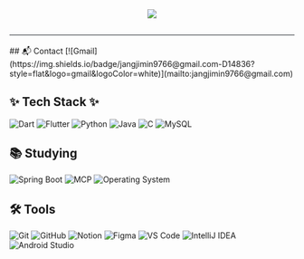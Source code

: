 <div align= "center">
    <img src="https://capsule-render.vercel.app/api?type=waving&color=0:254be4,100:25f0f4&height=240&text=Welcome%20to%20Jimim's%20GitHub!&animation=twinkling&fontColor=a0bede&fontSize=60" />
    </div>
    <div style="text-align: left;"> 
    <h2 style="border-bottom: 1px solid #21262d; color: #c9d1d9;">  </h2>  
    <div style="font-weight: 700; font-size: 15px; text-align: left; color: #c9d1d9;">  </div> 
    </div>
    <div style="text-align: left;">
## 📬 Contact
[![Gmail](https://img.shields.io/badge/jangjimin9766@gmail.com-D14836?style=flat&logo=gmail&logoColor=white)](mailto:jangjimin9766@gmail.com)

## ✨ Tech Stack ✨
![Dart](https://img.shields.io/badge/Dart-0175C2?style=flat&logo=dart&logoColor=white)
![Flutter](https://img.shields.io/badge/Flutter-02569B?style=flat&logo=flutter&logoColor=white)
![Python](https://img.shields.io/badge/Python-3776AB?style=flat&logo=python&logoColor=white)
![Java](https://img.shields.io/badge/Java-007396?style=flat&logo=java&logoColor=white)
![C](https://img.shields.io/badge/C-00599C?style=flat&logo=c&logoColor=white)
![MySQL](https://img.shields.io/badge/MySQL-4479A1?style=flat&logo=mysql&logoColor=white)

## 📚 Studying
![Spring Boot](https://img.shields.io/badge/SpringBoot-6DB33F?style=flat&logo=springboot&logoColor=white)
![MCP](https://img.shields.io/badge/MCP-0078D4?style=flat) <!-- 임시 색상, 실제 MCP 로고 없음 -->
![Operating System](https://img.shields.io/badge/Operating_System-000000?style=flat&logo=linux&logoColor=white)

## 🛠 Tools
![Git](https://img.shields.io/badge/Git-F05032?style=flat&logo=git&logoColor=white)
![GitHub](https://img.shields.io/badge/GitHub-181717?style=flat&logo=github)
![Notion](https://img.shields.io/badge/Notion-000000?style=flat&logo=notion&logoColor=white)
![Figma](https://img.shields.io/badge/Figma-F24E1E?style=flat&logo=figma&logoColor=white)
![VS Code](https://img.shields.io/badge/VSCode-007ACC?style=flat&logo=visualstudiocode&logoColor=white)
![IntelliJ IDEA](https://img.shields.io/badge/IntelliJIDEA-000000?style=flat&logo=intellijidea&logoColor=white)
![Android Studio](https://img.shields.io/badge/AndroidStudio-3DDC84?style=flat&logo=androidstudio&logoColor=white)






